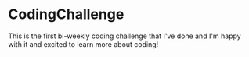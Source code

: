 # CodingChallenge
This is the first bi-weekly coding challenge that I've done and I'm happy with it and excited to learn more about coding!
